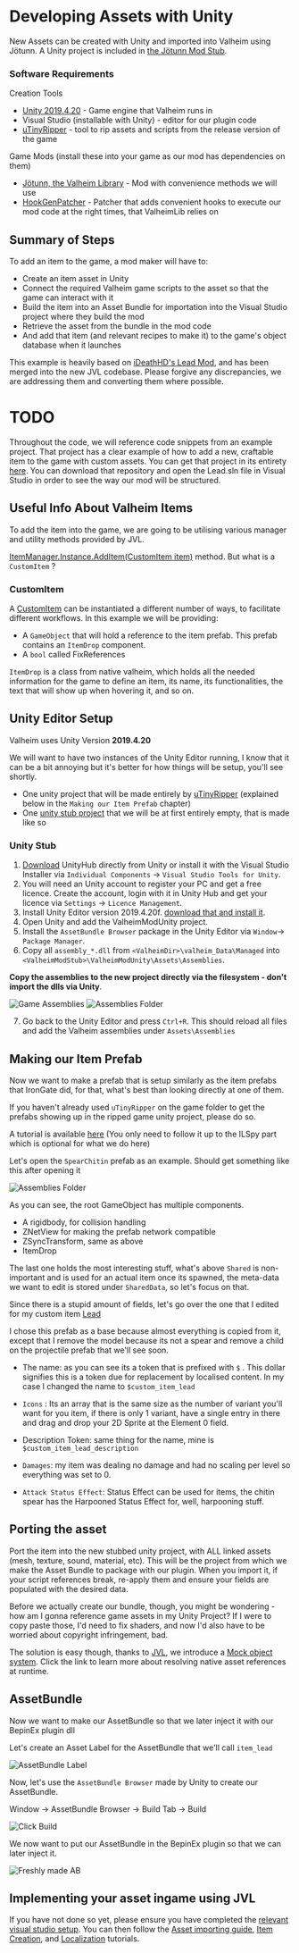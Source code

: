 ﻿# Developing Assets with Unity

New Assets can be created with Unity and imported into Valheim using Jötunn. A Unity project is included in [the Jötunn Mod Stub](https://github.com/Valheim-Modding/JotunnModStub/tree/master/JotunnModUnity).

### Software Requirements

Creation Tools
* [Unity 2019.4.20](https://unity3d.com/unity/whats-new/2019.4.20) - Game engine that Valheim runs in
* Visual Studio (installable with Unity) - editor for our plugin code
* [uTinyRipper](https://sourceforge.net/projects/utinyripper/files/latest/download) - tool to rip assets and scripts from the release version of the game

Game Mods (install these into your game as our mod has dependencies on them)
* [Jötunn, the Valheim Library](https://github.com/Valheim-Modding/Jotunn) - Mod with convenience methods we will use
* [HookGenPatcher](https://valheim.thunderstore.io/package/ValheimModding/HookGenPatcher/) - Patcher that adds convenient hooks to execute our mod code at the right times, that ValheimLib relies on

## Summary of Steps

To add an item to the game, a mod maker will have to:
* Create an item asset in Unity
* Connect the required Valheim game scripts to the asset so that the game can interact with it
* Build the item into an Asset Bundle for importation into the Visual Studio project where they build the mod
* Retrieve the asset from the bundle in the mod code
* And add that item (and relevant recipes to make it) to the game's object database when it launches

This example is heavily based on [iDeathHD's Lead Mod](https://github.com/xiaoxiao921/Lead), and has been merged into the new JVL codebase. Please forgive any discrepancies, we are addressing them and converting them where possible.


# TODO
Throughout the code, we will reference code snippets from an example project. That project has a clear example of how to add a new, craftable item to the game with custom assets. You can get that project in its entirety [here](https://github.com/Valheim-Modding/JotunnModExample). You can download that repository and open the Lead.sln file in Visual Studio in order to see the way our mod will be structured.

## Useful Info About Valheim Items

To add the item into the game, we are going to be utilising various manager and utility methods provided by JVL.

[ItemManager.Instance.AddItem(CustomItem item)](xref:Jotunn.Managers.ItemManager.AddItem(JotunnLib.Entities.CustomItem)) method.
But what is a `CustomItem` ?

### CustomItem
A [CustomItem](xref:Jotunn.Entities.CustomItem) can be instantiated a different number of ways, to facilitate different workflows. In this example we will be providing:

* A `GameObject` that will hold a reference to the item prefab. This prefab contains an `ItemDrop` component.
* A `bool` called FixReferences
 
`ItemDrop` is a class from native valheim, which holds all the needed information for the game to define an item, its name, its functionalities, the text that will show up when hovering it, and so on.

## Unity Editor Setup
Valheim uses Unity Version **2019.4.20**

We will want to have two instances of the Unity Editor running, I know that it can be a bit annoying but it's better for how things will be setup, you'll see shortly.
- One unity project that will be made entirely by [uTinyRipper](https://sourceforge.net/projects/utinyripper/files/latest/download) (explained below in the `Making our Item Prefab` chapter)
- One [unity stub project](https://github.com/Valheim-Modding/JotunnModStub/tree/master/JotunnModUnity) that we will be at first entirely empty, that is made like so

### Unity Stub
1. [Download](https://public-cdn.cloud.unity3d.com/hub/prod/UnityHubSetup.exe) UnityHub directly from Unity or install it with the Visual Studio Installer via `Individual Components` -> `Visual Studio Tools for Unity`.
2. You will need an Unity account to register your PC and get a free licence. Create the account, login with it in Unity Hub and get your licence via `Settings` -> `Licence Management`.
3. Install Unity Editor version 2019.4.20f. [download that and install it](https://unity3d.com/unity/whats-new/2019.4.20).
4. Open Unity and add the ValheimModUnity project.
5. Install the `AssetBundle Browser` package in the Unity Editor via `Window`-> `Package Manager`.
6. Copy all `assembly_*.dll` from `<ValheimDir>\valheim_Data\Managed` into `<ValheimModStub>\ValheimModUnity\Assets\Assemblies`.

 **Copy the assemblies to the new project directly via the filesystem - don't import the dlls via Unity**.

![Game Assemblies](https://i.imgur.com/yVOLfOa.png) ![Assemblies Folder](https://i.imgur.com/4Zun1yU.png)

7. Go back to the Unity Editor and press `Ctrl+R`. This should reload all files and add the Valheim assemblies under `Assets\Assemblies`

## Making our Item Prefab

Now we want to make a prefab that is setup similarly as the item prefabs that IronGate did, for that, what's best than looking directly at one of them.

If you haven't already used `uTinyRipper` on the game folder to get the prefabs showing up in the ripped game unity project, please do so.

A tutorial is available [here](https://github.com/Valheim-Modding/Wiki/wiki/Valheim-Unity-Project-Guide) (You only need to follow it up to the ILSpy part which is optional for what we do here)

Let's open the `SpearChitin` prefab as an example.
Should get something like this after opening it

![Assemblies Folder](https://i.imgur.com/taWzwlK.png)

As you can see, the root GameObject has multiple components.
- A rigidbody, for collision handling
- ZNetView for making the prefab network compatible
- ZSyncTransform, same as above
- ItemDrop

The last one holds the most interesting stuff, what's above `Shared` is non-important and is used for an actual item once its spawned, the meta-data we want to edit is stored under `SharedData`, so let's focus on that.

Since there is a stupid amount of fields, let's go over the one that I edited for my custom item [Lead](https://github.com/xiaoxiao921/Lead)

I chose this prefab as a base because almost everything is copied from it, except that I remove the model because its not a spear and remove a child on the projectile prefab that we'll see soon.

* The name: as you can see its a token that is prefixed with `$` . This dollar signifies this is a token due for replacement by localised content. In my case I changed the name to `$custom_item_lead`

* `Icons` : Its an array that is the same size as the number of variant you'll want for you item, if there is only 1 variant, have a single entry in there and drag and drop your 2D Sprite at the Element 0 field.

* Description Token: same thing for the name, mine is `$custom_item_lead_description`

* `Damages`: my item was dealing no damage and had no scaling per level so everything was set to 0.

* `Attack Status Effect`: Status Effect can be used for items, the chitin spear has the Harpooned Status Effect for, well, harpooning stuff.

## Porting the asset

Port the item into the new stubbed unity project, with ALL linked assets (mesh, texture, sound, material, etc). This will be the project from which we make the Asset Bundle to package with our plugin. When you import it, if your script references break, re-apply them and ensure your fields are populated with the desired data.

Before we actually create our bundle, though, you might be wondering - how am I gonna reference game assets in my Unity Project?
If I were to copy paste those, I'd need to fix shaders, and now I'd also have to be worried about copyright infringement, bad.

The solution is easy though, thanks to [JVL](https://github.com/Valheim-Modding/Jotunn), we introduce a [Mock object system](mocks.md). Click the link to learn more about resolving native asset references at runtime.


## AssetBundle

Now we want to make our AssetBundle so that we later inject it with our BepinEx plugin dll

Let's create an Asset Label for the AssetBundle that we'll call `item_lead`

![AssetBundle Label](https://i.imgur.com/RYZN76Q.png)

Now, let's use the `AssetBundle Browser` made by Unity to create our AssetBundle.

Window -> AssetBundle Browser -> Build Tab -> Build

![Click Build](https://i.imgur.com/cdkn6sl.png)

We now want to put our AssetBundle in the BepinEx plugin so that we can later inject it.

![Freshly made AB](https://i.imgur.com/495W7UL.png)


## Implementing your asset ingame using JVL

If you have not done so yet, please ensure you have completed the [relevant visual studio setup](../getting-started.md).
You can then follow the [Asset importing guide](../data/assets.md), [Item Creation](../data/items.md), and [Localization](../data/localization.md) tutorials.